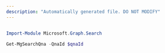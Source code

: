 ```yaml
---
description: "Automatically generated file. DO NOT MODIFY"
---
```


```powershell

Import-Module Microsoft.Graph.Search

Get-MgSearchQna -QnaId $qnaId

```